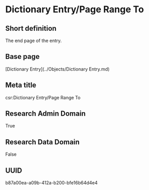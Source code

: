 # Dictionary Entry/Page Range To
## Short definition
The end page of the entry.
## Base page
[Dictionary Entry](../Objects/Dictionary Entry.md)
## Meta title
csr:Dictionary Entry/Page Range To
## Research Admin Domain
True
## Research Data Domain
False
## UUID
b87a00ea-a09b-412a-b200-bfe16b64d4e4
